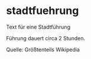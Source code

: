 # stadtfuehrung
Text für eine Stadtführung

Führung dauert circa 2 Stunden. 

Quelle: Größtenteils Wikipedia
